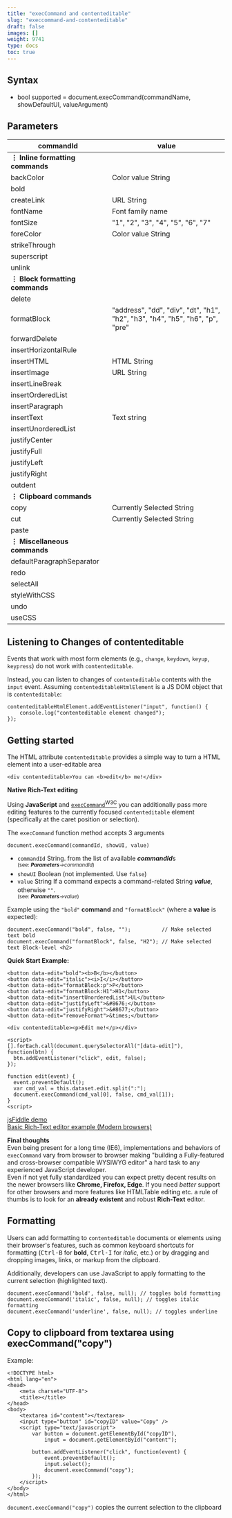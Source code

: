 ```yaml
---
title: "execCommand and contenteditable"
slug: "execcommand-and-contenteditable"
draft: false
images: []
weight: 9741
type: docs
toc: true
---
```


## Syntax
 - bool supported = document.execCommand(commandName, showDefaultUI, valueArgument)

## Parameters
| commandId | value |
| --------- | ----- | 
| **&vellip; Inline formatting commands** | &nbsp; |
| backColor | Color value String |
| bold | &nbsp; |
| createLink |  URL String |
| fontName | Font family name |
| fontSize | "1", "2", "3", "4", "5", "6", "7" |
| foreColor | Color value String |
| strikeThrough | &nbsp; |
| superscript | &nbsp; |
| unlink | &nbsp; |
| **&vellip; Block formatting commands** | &nbsp; |
| delete | &nbsp; |
| formatBlock | "address", "dd", "div", "dt", "h1", "h2", "h3", "h4", "h5", "h6", "p",  "pre" |
| forwardDelete | &nbsp; |
| insertHorizontalRule | &nbsp; |
| insertHTML  | HTML String |
| insertImage | URL String |
| insertLineBreak | &nbsp; |
| insertOrderedList | &nbsp; |
| insertParagraph | &nbsp; |
| insertText | Text string |
| insertUnorderedList | &nbsp; |
| justifyCenter | &nbsp; |
| justifyFull | &nbsp; |
| justifyLeft | &nbsp; |
| justifyRight | &nbsp; |
| outdent | &nbsp; |
| **&vellip; Clipboard commands** | &nbsp; |
| copy | Currently Selected String |
| cut | Currently Selected String |
| paste | &nbsp; |
| **&vellip; Miscellaneous commands** | &nbsp; |
| defaultParagraphSeparator | &nbsp; |
| redo | &nbsp; |
| selectAll | &nbsp; |
| styleWithCSS | &nbsp; |
| undo | &nbsp; |
| useCSS | &nbsp; |

## Listening to Changes of contenteditable
Events that work with most form elements (e.g., `change`, `keydown`, `keyup`, `keypress`) do not work with  `contenteditable`.

Instead, you can listen to changes of `contenteditable` contents with the `input` event. Assuming `contenteditableHtmlElement` is a JS DOM object that is `contenteditable`:

    contenteditableHtmlElement.addEventListener("input", function() {
        console.log("contenteditable element changed");
    });

## Getting started
The HTML attribute `contenteditable` provides a simple way to turn a HTML element into a user-editable area

    <div contenteditable>You can <b>edit</b> me!</div>

 **Native Rich-Text editing**

Using **JavaScript** and [`execCommand`<sup>W3C</sup>](https://w3c.github.io/editing/execCommand.html) you can additionally pass more editing features to the currently focused `contenteditable` element (specifically at the caret position or selection).

The `execCommand` function method accepts 3 arguments

    document.execCommand(commandId, showUI, value)

 - `commandId` String.  from the list of
   available ***commandId***s   
<sup>(see: ***Parameters**&rarr;commandId*)</sup>
 -  `showUI` Boolean (not implemented. Use
   `false`)   
 - `value` String If a command
   expects a command-related String ***value***, otherwise `""`. <sup>  
(see: ***Parameters**&rarr;value*)</sup>

Example using the `"bold"` **command** and `"formatBlock"` (where a **value** is expected):

    document.execCommand("bold", false, "");          // Make selected text bold
    document.execCommand("formatBlock", false, "H2"); // Make selected text Block-level <h2>

**Quick Start Example:**

    <button data-edit="bold"><b>B</b></button>
    <button data-edit="italic"><i>I</i></button>
    <button data-edit="formatBlock:p">P</button>
    <button data-edit="formatBlock:H1">H1</button>
    <button data-edit="insertUnorderedList">UL</button>
    <button data-edit="justifyLeft">&#8676;</button>
    <button data-edit="justifyRight">&#8677;</button>
    <button data-edit="removeFormat">&times;</button>

    <div contenteditable><p>Edit me!</p></div>

    <script>
    [].forEach.call(document.querySelectorAll("[data-edit]"), function(btn) {
      btn.addEventListener("click", edit, false);
    });
    
    function edit(event) {
      event.preventDefault();
      var cmd_val = this.dataset.edit.split(":");
      document.execCommand(cmd_val[0], false, cmd_val[1]);
    }
    <script>

[jsFiddle demo](https://jsfiddle.net/RokoCB/az7f38w7/)  
[Basic Rich-Text editor example (Modern browsers)](https://jsfiddle.net/RokoCB/yvshdr4q/)

**Final thoughts**  
Even being present for a long time (IE6), implementations and behaviors of `execCommand` vary from browser to browser making "building a Fully-featured and cross-browser compatible WYSIWYG editor" a hard task to any experienced JavaScript developer.  
Even if not yet fully standardized you can expect pretty decent results on the newer browsers like **Chrome, Firefox, Edge**. If you need *better* support for other browsers and more features like HTMLTable editing etc. a rule of thumbs is to look for an **already existent** and robust **Rich-Text** editor.



  [1]: https://jsfiddle.net/RokoCB/yvshdr4q/

## Formatting
Users can add formatting to `contenteditable` documents or elements using their browser's features, such as common keyboard shortcuts for formatting (<kbd>Ctrl-B</kbd> for **bold**, <kbd>Ctrl-I</kbd> for *italic*, etc.) or by dragging and dropping images, links, or markup from the clipboard.

Additionally, developers can use JavaScript to apply formatting to the current selection (highlighted text).

    document.execCommand('bold', false, null); // toggles bold formatting
    document.execCommand('italic', false, null); // toggles italic formatting
    document.execCommand('underline', false, null); // toggles underline

## Copy to clipboard from textarea using execCommand("copy")
Example:

    <!DOCTYPE html>
    <html lang="en">
    <head>
        <meta charset="UTF-8">
        <title></title>
    </head>
    <body>
        <textarea id="content"></textarea>
        <input type="button" id="copyID" value="Copy" />
        <script type="text/javascript">
            var button = document.getElementById("copyID"),
                input = document.getElementById("content");
    
            button.addEventListener("click", function(event) {
                event.preventDefault();
                input.select();
                document.execCommand("copy");
            });
        </script>
    </body>
    </html>

`document.execCommand("copy")` copies the current selection to the clipboard

